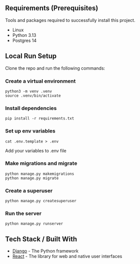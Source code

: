 ## Requirements  (Prerequisites)
Tools and packages required to successfully install this project.
* Linux
* Python 3.13
* Postgres 14

## Local Run Setup
Clone the repo and run the following commands:
### Create a virtual environment
```
python3 -m venv .venv
source .venv/bin/activate
```

### Install dependencies
```
pip install -r requirements.txt
```

### Set up env variables
```
cat .env.template > .env
```
Add your variables to .env file

### Make migrations and migrate
```
python manage.py makemigrations
python manage.py migrate
```

### Create a superuser
```
python manage.py createsuperuser
```

### Run the server
```
python manage.py runserver
```

## Tech Stack / Built With
* [Django](https://www.djangoproject.com/) - The Python framework
* [React](https://www.react.dev/) - The library for web and native user interfaces
